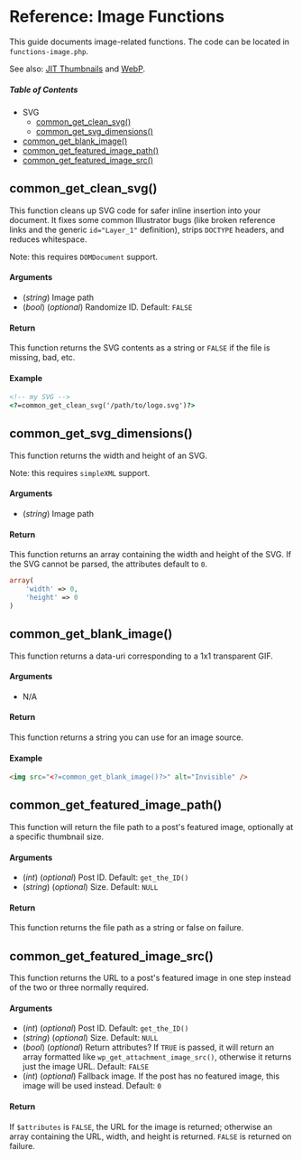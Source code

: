 # Reference: Image Functions

This guide documents image-related functions. The code can be located in `functions-image.php`.

See also: [JIT Thumbnails](https://github.com/Blobfolio/blob-common/blob/master/blob-common/docs/JIT.md) and [WebP](https://github.com/Blobfolio/blob-common/blob/master/blob-common/docs/WEBP.md).



##### Table of Contents

 * SVG
   * [common_get_clean_svg()](#common_get_clean_svg)
   * [common_get_svg_dimensions()](#common_get_svg_dimensions)
 * [common_get_blank_image()](#common_get_blank_image)
 * [common_get_featured_image_path()](#common_get_featured_image_path)
 * [common_get_featured_image_src()](#common_get_featured_image_src)



## common_get_clean_svg()

This function cleans up SVG code for safer inline insertion into your document. It fixes some common Illustrator bugs (like broken reference links and the generic `id="Layer_1"` definition), strips `DOCTYPE` headers, and reduces whitespace.

Note: this requires `DOMDocument` support.

#### Arguments

 * (*string*) Image path
 * (*bool*) (*optional*) Randomize ID. Default: `FALSE`

#### Return

This function returns the SVG contents as a string or `FALSE` if the file is missing, bad, etc.

#### Example

```html
<!-- my SVG -->
<?=common_get_clean_svg('/path/to/logo.svg')?>
```



## common_get_svg_dimensions()

This function returns the width and height of an SVG.

Note: this requires `simpleXML` support.

#### Arguments

 * (*string*) Image path

#### Return

This function returns an array containing the width and height of the SVG. If the SVG cannot be parsed, the attributes default to `0`.

```php
array(
    'width' => 0,
    'height' => 0
)
```



## common_get_blank_image()

This function returns a data-uri corresponding to a 1x1 transparent GIF.

#### Arguments

 * N/A

#### Return

This function returns a string you can use for an image source.

#### Example

```html
<img src="<?=common_get_blank_image()?>" alt="Invisible" />
```



## common_get_featured_image_path()

This function will return the file path to a post's featured image, optionally at a specific thumbnail size.

#### Arguments

 * (*int*) (*optional*) Post ID. Default: `get_the_ID()`
 * (*string*) (*optional*) Size. Default: `NULL`

#### Return

This function returns the file path as a string or false on failure.



## common_get_featured_image_src()

This function returns the URL to a post's featured image in one step instead of the two or three normally required.

#### Arguments

 * (*int*) (*optional*) Post ID. Default: `get_the_ID()`
 * (*string*) (*optional*) Size. Default: `NULL`
 * (*bool*) (*optional*) Return attributes? If `TRUE` is passed, it will return an array formatted like `wp_get_attachment_image_src()`, otherwise it returns just the image URL. Default: `FALSE`
 * (*int*) (*optional*) Fallback image. If the post has no featured image, this image will be used instead. Default: `0`

#### Return

If `$attributes` is `FALSE`, the URL for the image is returned; otherwise an array containing the URL, width, and height is returned. `FALSE` is returned on failure.
